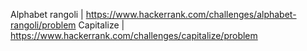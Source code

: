 
Alphabet rangoli | https://www.hackerrank.com/challenges/alphabet-rangoli/problem
Capitalize | https://www.hackerrank.com/challenges/capitalize/problem
